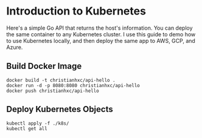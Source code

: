 # Introduction to Kubernetes

Here's a simple Go API that returns the host's information. You can deploy the same container to any Kubernetes cluster. I use this guide to demo how to use Kubernetes locally, and then deploy the same app to AWS, GCP, and Azure.

## Build Docker Image

```
docker build -t christianhxc/api-hello .
docker run -d -p 8080:8080 christianhxc/api-hello
docker push christianhxc/api-hello
```

## Deploy Kubernetes Objects
```
kubectl apply -f ./k8s/
kubectl get all
```